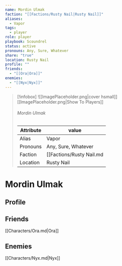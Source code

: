 ```yaml
---
name: Mordin Ulmak
faction: "[[Factions/Rusty Nail|Rusty Nail]]"
aliases:
  - Vapor
tags:
  - player
role: player
playbook: Scoundrel
status: active
pronouns: Any, Sure, Whatever
share: "true"
location: Rusty Nail
profile: ""
friends:
  - "[[Ora|Ora]]"
enemies:
  - "[[Nyx|Nyx]]"
---
```



> [!infobox]
> ![[ImagePlaceholder.png|cover hsmall]]
> [[ImagePlaceholder.png|Show To Players]]
> ###### Mordin Ulmak
> Attribute |  value |
> ---|---|
> Alias | Vapor
> Pronouns | Any, Sure, Whatever
> Faction | [[Factions/Rusty Nail.md|Rusty Nail]]
> Location | Rusty Nail |

# Mordin Ulmak
## Profile


## Friends
[[Characters/Ora.md|Ora]]

## Enemies
[[Characters/Nyx.md|Nyx]]

